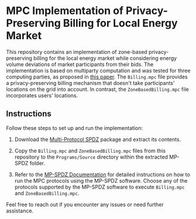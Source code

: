# MPC Implementation of Privacy-Preserving Billing for Local Energy Market

This repository contains an implementation of zone-based privacy-preserving billing for the local energy market while considering energy volume deviations of market participants from their bids. The implementation is based on multiparty computation and was tested for three computing parties, as proposed in [this paper](https://doi.org/10.48550/arXiv.2307.08778). The `Billing.mpc` file provides a privacy-preserving billing mechanism that doesn't take participants' locations on the grid into account. In contrast, the `ZoneBasedBilling.mpc` file incorporates users' locations.

## Instructions

Follow these steps to set up and run the implementation:

1. Download the [Multi-Protocol SPDZ](https://github.com/data61/MP-SPDZ/releases) package and extract its contents.

2. Copy the `Billing.mpc` and `ZoneBasedBilling.mpc` files from this repository to the `Programs/Source` directory within the extracted MP-SPDZ folder.

3. Refer to the [MP-SPDZ Documentation](https://mp-spdz.readthedocs.io) for detailed instructions on how to run the MPC protocols using the MP-SPDZ software. Choose any of the protocols supported by the MP-SPDZ software to execute `Billing.mpc` and `ZoneBasedBilling.mpc`. 

Feel free to reach out if you encounter any issues or need further assistance.

